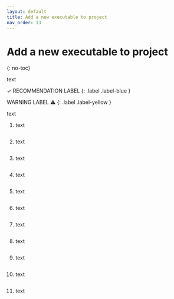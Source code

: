 ```yaml
---
layout: default
title: Add a new executable to project
nav_order: 13
---
```


# Add a new executable to project
{: no-toc}


<p>text<p>
✓ RECOMMENDATION LABEL
{: .label .label-blue }

WARNING LABEL ⚠
{: .label .label-yellow }


<p>text<p>

<ol> 
    <li> 
    <p>text</p>
    <img src="url" title="title" alt=""> 
    </li>
     <li> 
    <p>text</p>
    <img src="http://2.bp.blogspot.com/_Mh1tYFoEZ_c/TUWmFjhptbI/AAAAAAAAB3g/ckBEvJMp_AY/s1600/happy-face_happyface_smiley_2400x2400.jpg" title="title" alt=""/>
    </li>
    <li> 
    <p>text</p>
    <img src="url" title="title" alt=""> 
    </li>
    <li> 
    <p>text</p>
    <img src="url" title="title" alt=""> 
    </li>
    <li> 
    <p>text</p>
    <img src="url" title="title" alt=""> 
    </li>
    <li> 
    <p>text</p>
    <img src="url" title="title" alt=""> 
    </li>
    <li> 
    <p>text</p>
    <img src="url" title="title" alt=""> 
    </li>
    <li> 
    <p>text</p>
    <img src="url" title="title" alt=""> 
    </li>
    <li> 
    <p>text</p>
    <img src="url" title="title" alt=""> 
    </li>
    <li> 
    <p>text</p>
    <img src="url" title="title" alt=""> 
    </li>
    <li> 
    <p>text</p>
    <img src="url" title="title" alt=""> 
    </li>
</ol>
